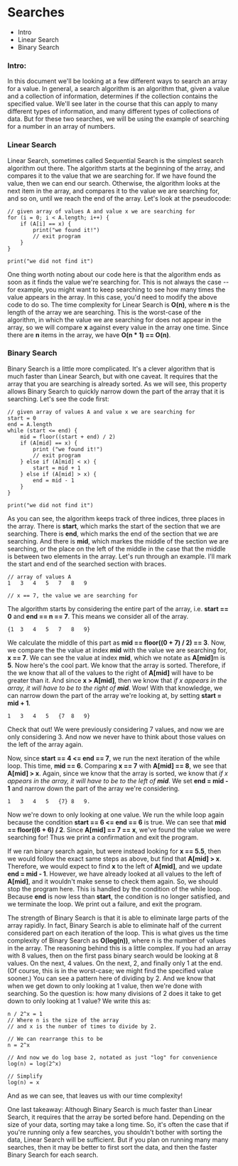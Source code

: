 # Searches
- Intro
- Linear Search
- Binary Search


### Intro:
In this document we'll be looking at a few different ways to search an array for a value. In general, a search algorithm is an algorithm that, given a value and a collection of information, determines if the collection contains the specified value. We'll see later in the course that this can apply to many different types of information, and many different types of collections of data. But for these two searches, we will be using the example of searching for a number in an array of numbers.


### Linear Search
Linear Search, sometimes called Sequential Search is the simplest search algorithm out there. The algorithm starts at the beginning of the array, and compares it to the value that we are searching for. If we have found the value, then we can end our search. Otherwise, the algorithm looks at the next item in the array, and compares it to the value we are searching for, and so on, until we reach the end of the array. Let's look at the pseudocode:

	// given array of values A and value x we are searching for
	for (i = 0; i < A.length; i++) {
		if (A[i] == x) {
			print("we found it!")
			// exit program
		}
	}

	print("we did not find it")

One thing worth noting about our code here is that the algorithm ends as soon as it finds the value we're searching for. This is not always the case -- for example, you might want to keep searching to see how many times the value appears in the array. In this case, you'd need to modify the above code to do so. The time complexity for Linear Search is <b>O(n)</b>, where <b>n</b> is the length of the array we are searching. This is the worst-case of the algorithm, in which the value we are searching for does not appear in the array, so we will compare <b>x</b> against every value in the array one time. Since there are <b>n</b> items in the array, we have <b>O(n * 1) == O(n)</b>.


### Binary Search
Binary Search is a little more complicated. It's a clever algorithm that is much faster than Linear Search, but with one caveat. It requires that the array that you are searching is already sorted. As we will see, this property allows Binary Search to quickly narrow down the part of the array that it is searching. Let's see the code first:

	// given array of values A and value x we are searching for
	start = 0
	end = A.length
	while (start <= end) {
		mid = floor((start + end) / 2)
		if (A[mid] == x) {
			print ("we found it!")
			// exit program
		} else if (A[mid] < x) {
			start = mid + 1
		} else if (A[mid] > x) {
			end = mid - 1
		}
	}

	print("we did not find it")

As you can see, the algorithm keeps track of three indices, three places in the array. There is <b>start</b>, which marks the start of the section that we are searching. There is <b>end</b>, which marks the end of the section that we are searching. And there is <b>mid</b>, which markes the middle of the section we are searching, or the place on the left of the middle in the case that the middle is between two elements in the array. Let's run through an example. I'll mark the start and end of the searched section with braces. 

	// array of values A
	1	3	4	5	7	8	9

	// x == 7, the value we are searching for

The algorithm starts by considering the entire part of the array, i.e. <b>start == 0</b> and <b>end == n == 7</b>. This means we consider all of the array.

	{1	3	4	5	7	8	9}

We calculate the middle of this part as <b>mid == floor((0 + 7) / 2) == 3</b>. Now, we compare the the value at index <b>mid</b> with the value we are searching for, <b>x == 7</b>. We can see the value at index <b>mid</b>, which we notate as <b>A[mid]</b>m is <b>5</b>. Now here's the cool part. We know that the array is sorted. Therefore, if the we know that all of the values to the right of <b>A[mid]</b> will have to be greater than it. And since <b>x > A[mid]</b>, then we know that <em>if x appears in the array, it will have to be to the right of <b>mid</b></em>. Wow! With that knowledge, we can narrow down the part of the array we're looking at, by setting <b>start = mid + 1</b>.

	1	3	4	5	{7	8	9}

Check that out! We were previously considering 7 values, and now we are only considering 3. And now we never have to think about those values on the left of the array again.

Now, since <b>start == 4 <= end == 7</b>, we run the next iteration of the while loop. This time, <b>mid == 6</b>. Comparing <b>x == 7</b> with <b>A[mid] == 8</b>, we see that <b>A[mid] > x</b>. Again, since we know that the array is sorted, we know that <em>if x appears in the array, it will have to be to the left of <b>mid</b></em>. We set <b>end = mid - 1</b> and narrow down the part of the array we're considering.

	1	3	4	5	{7}	8	9.

Now we're down to only looking at one value. We run the while loop again because the condition <b>start == 6 <= end == 6</b> is true. We can see that <b>mid == floor((6 + 6) / 2</b>. Since <b>A[mid] == 7 == x</b>, we've found the value we were searching for! Thus we print a confirmation and exit the program. 

If we ran binary search again, but were instead looking for <b>x == 5.5</b>, then we would follow the exact same steps as above, but find that <b>A[mid] > x</b>. Therefore, we would expect to find <b>x</b> to the left of <b>A[mid]</b>, and we update <b>end = mid - 1</b>. However, we have already looked at all values to the left of <b>A[mid]</b>, and it wouldn't make sense to check them again. So, we should stop the program here. This is handled by the condition of the while loop. Because <b>end</b> is now less than <b>start</b>, the condition is no longer satisfied, and we terminate the loop. We print out a failure, and exit the program.

The strength of Binary Search is that it is able to eliminate large parts of the array rapidly. In fact, Binary Search is able to eliminate half of the current considered part on each iteration of the loop. This is what gives us the time complexity of Binary Search as <b>O(log(n))</b>, where n is the number of values in the array. The reasoning behind this is a little complex. If you had an array with 8 values, then on the first pass binary search would be looking at 8 values. On the next, 4 values. On the next, 2, and finally only 1 at the end. (Of course, this is in the worst-case; we might find the specified value sooner.) You can see a pattern here of dividing by 2. And we know that when we get down to only looking at 1 value, then we're done with searching. So the question is: how many divisions of 2 does it take to get down to only looking at 1 value? We write this as:

	n / 2^x = 1
	// Where n is the size of the array
	// and x is the number of times to divide by 2.

	// We can rearrange this to be
	n = 2^x

	// And now we do log base 2, notated as just "log" for convenience
	log(n) = log(2^x)

	// Simplify
	log(n) = x

And as we can see, that leaves us with our time complexity!

One last takeaway: Although Binary Search is much faster than Linear Search, it requires that the array be sorted before hand. Depending on the size of your data, sorting may take a long time. So, it's often the case that if you're running only a few searches, you shouldn't bother with sorting the data, Linear Search will be sufficient. But if you plan on running many many searches, then it may be better to first sort the data, and then the faster Binary Search for each search.